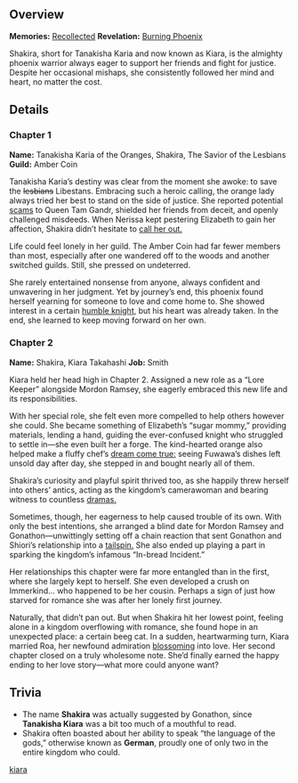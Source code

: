<!-- title: Takanashi Kiara -->
<!-- quote: We must save the lesbians!-->
<!-- chapters: -1 -->
<!-- images: (Shakira's Chapter 1 Profile), (Shakira fighting Stains along with others), (Recollection - Takanashi Kiara), (Shakira's Chapter 2 Profile), (Shakira in Chapter 2's Ending) -->
<!-- model: false -->

## Overview

**Memories:** [Recollected](https://youtu.be/A3bQdV_sl08)
**Revelation:** [Burning Phoenix](#entry:burning-phoenix-entry)

Shakira, short for Tanakisha Karia and now known as Kiara, is the almighty phoenix warrior always eager to support her friends and fight for justice. Despite her occasional mishaps, she consistently followed her mind and heart, no matter the cost.

## Details

### Chapter 1

**Name:** Tanakisha Karia of the Oranges, Shakira, The Savior of the Lesbians
**Guild:** Amber Coin

Tanakisha Karia’s destiny was clear from the moment she awoke: to save the ~~lesbians~~ Libestans. Embracing such a heroic calling, the orange lady always tried her best to stand on the side of justice. She reported potential [scams](https://www.youtube.com/live/qKlzaYirN88?feature=shared&t=1129) to Queen Tam Gandr, shielded her friends from deceit, and openly challenged misdeeds. When Nerissa kept pestering Elizabeth to gain her affection, Shakira didn’t hesitate to [call her out.](https://www.youtube.com/live/3cr3DLpyB60?si=lQ_VjUGHZ9A1G2r7&t=13330)

Life could feel lonely in her guild. The Amber Coin had far fewer members than most, especially after one wandered off to the woods and another switched guilds. Still, she pressed on undeterred.

She rarely entertained nonsense from anyone, always confident and unwavering in her judgment. Yet by journey’s end, this phoenix found herself yearning for someone to love and come home to. She showed interest in a certain [humble knight,](https://www.youtube.com/live/3cr3DLpyB60?feature=shared&t=21557) but his heart was already taken. In the end, she learned to keep moving forward on her own.

### Chapter 2

**Name:** Shakira, Kiara Takahashi
**Job:** Smith

Kiara held her head high in Chapter 2. Assigned a new role as a “Lore Keeper” alongside Mordon Ramsey, she eagerly embraced this new life and its responsibilities.

With her special role, she felt even more compelled to help others however she could. She became something of Elizabeth’s “sugar mommy,” providing materials, lending a hand, guiding the ever-confused knight who struggled to settle in—she even built her a forge. The kind-hearted orange also helped make a fluffy chef’s [dream come true:](https://www.youtube.com/live/wCysZh57Hcc?si=amYBd0PYc_tTX567&t=18155) seeing Fuwawa’s dishes left unsold day after day, she stepped in and bought nearly all of them.

Shakira’s curiosity and playful spirit thrived too, as she happily threw herself into others’ antics, acting as the kingdom’s camerawoman and bearing witness to countless [dramas.](https://www.youtube.com/live/wCysZh57Hcc?t=14970)

Sometimes, though, her eagerness to help caused trouble of its own. With only the best intentions, she arranged a blind date for Mordon Ramsey and Gonathon—unwittingly setting off a chain reaction that sent Gonathon and Shiori’s relationship into a [tailspin.](https://www.youtube.com/live/wCysZh57Hcc?t=8832) She also ended up playing a part in sparking the kingdom’s infamous “In-bread Incident.”

Her relationships this chapter were far more entangled than in the first, where she largely kept to herself. She even developed a crush on Immerkind… who happened to be her cousin. Perhaps a sign of just how starved for romance she was after her lonely first journey.

Naturally, that didn’t pan out. But when Shakira hit her lowest point, feeling alone in a kingdom overflowing with romance, she found hope in an unexpected place: a certain beeg cat. In a sudden, heartwarming turn, Kiara married Roa, her newfound admiration [blossoming](https://www.youtube.com/live/ngfdLbrpeM4?si=eGpYwslFn09813CQ&t=13080) into love. Her second chapter closed on a truly wholesome note. She’d finally earned the happy ending to her love story—what more could anyone want?

## Trivia

- The name **Shakira** was actually suggested by Gonathon, since **Tanakisha Kiara** was a bit too much of a mouthful to read.
- Shakira often boasted about her ability to speak “the language of the gods,” otherwise known as **German**, proudly one of only two in the entire kingdom who could.

[kiara](#easter:easter-kiara)
